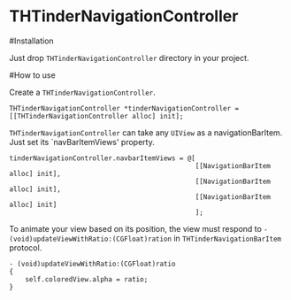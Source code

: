 THTinderNavigationController
============================

#Installation

Just drop `THTinderNavigationController` directory in your project.

#How to use

Create a `THTinderNavigationController`.

    THTinderNavigationController *tinderNavigationController = [[THTinderNavigationController alloc] init];


`THTinderNavigationController` can take any `UIView` as a navigationBarItem. Just set its `navBarItemViews' property.


    tinderNavigationController.navbarItemViews = @[
                                                   [[NavigationBarItem alloc] init],
                                                   [[NavigationBarItem alloc] init],
                                                   [[NavigationBarItem alloc] init]
                                                   ];

To animate your view based on its position, the view must respond to `- (void)updateViewWithRatio:(CGFloat)ration` in `THTinderNavigationBarItem` protocol.

    - (void)updateViewWithRatio:(CGFloat)ratio
    {
        self.coloredView.alpha = ratio;
    }
